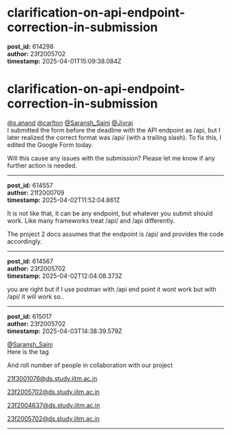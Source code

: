 # clarification-on-api-endpoint-correction-in-submission

**post_id:** 614298  
**author:** 23f2005702  
**timestamp:** 2025-04-01T15:09:38.084Z

# clarification-on-api-endpoint-correction-in-submission

[@s.anand](/u/s.anand) [@carlton](/u/carlton) [@Saransh\_Saini](/u/saransh_saini) [@Jivraj](/u/jivraj)  
I submitted the form before the deadline with the API endpoint as /api, but I later realized the correct format was /api/ (with a trailing slash). To fix this, I edited the Google Form today.

Will this cause any issues with the submission? Please let me know if any further action is needed.

---

**post_id:** 614557  
**author:** 21f2000709  
**timestamp:** 2025-04-02T11:52:04.861Z

It is not like that, it can be any endpoint, but whatever you submit should work. Like many frameworks treat /api/ and /api differently.

The project 2 docs assumes that the endpoint is /api/ and provides the code accordingly.

---

**post_id:** 614567  
**author:** 23f2005702  
**timestamp:** 2025-04-02T12:04:08.373Z

you are right but if I use postman with /api end point it wont work but with /api/ it will work so..

---

**post_id:** 615017  
**author:** 23f2005702  
**timestamp:** 2025-04-03T14:38:39.579Z

[@Saransh\_Saini](/u/saransh_saini)  
Here is the tag

And roll number of people in collaboration with our project

21f3001076@ds.study.iitm.ac.in

23f2005702@ds.study.iitm.ac.in

23f2004637@ds.study.iitm.ac.in

23f2005702@ds.study.iitm.ac.in

---

